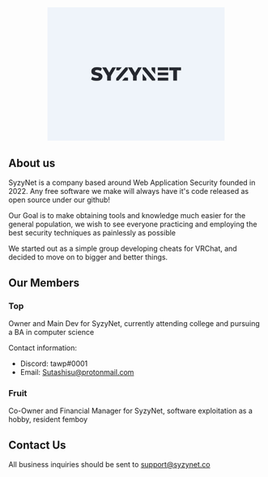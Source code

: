 
<p align="center">
  <img src="assets/inverse.png" width="350" title="SyzyNet Logo">
</p>



## About us
SyzyNet is a company based around Web Application Security founded in 2022. Any free software we make will always have it's code released as open source under our github!

Our Goal is to make obtaining tools and knowledge much easier for the general population, we wish to see everyone practicing and employing the best security techniques as painlessly as possible

We started out as a simple group developing cheats for VRChat, and decided to move on to bigger and better things.

## Our Members

### Top
Owner and Main Dev for SyzyNet, currently attending college and pursuing a BA in computer science

Contact information: 
 - Discord: tawp#0001
 - Email: Sutashisu@protonmail.com

### Fruit
Co-Owner and Financial Manager for SyzyNet, software exploitation as a hobby, resident femboy

## Contact Us

All business inquiries should be sent to support@syzynet.co


